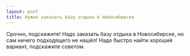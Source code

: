```yaml
---
layout: post 
title: Нужно заказать базу отдыха в Новосибирске 
--- 
```

Срочно, подскажите! Надо заказать базу отдыха в Новосибирске, но сам ничего подходящего не нашёл! Надо быстро найти хороший вариант, подскажите советом.
